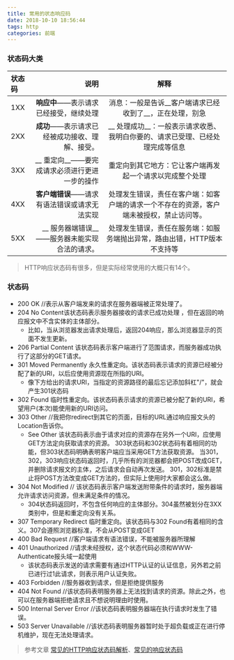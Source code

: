 ```yaml
---
title: 常用的状态响应码
date: 2018-10-10 18:56:44
tags: http
categories: 前端
---
```

<!-- 设置目录 -->
<!-- toc -->

### 状态码大类


| 状态码       | 说明                         | 解释                                           |
| :-------- | --------:                  | :--:                                         |
| 1XX       | __响应中__——表示请求已经接受，继续处理     | 消息：一般是告诉__客户端请求已经收到了__，正在处理，别急    |
| 2XX       | __成功__——表示请求已经被成功接收、理解、接受。 | __ 处理成功__：一般表示请求收悉、我明白你要的、请求已受理、已经处理完成等信息    |
| 3XX       | __ 重定向__——要完成请求必须进行更进一步的操作 | 重定向到其它地方：它让客户端再发起一个请求以完成整个处理      |
| 4XX       | __客户端错误__——请求有语法错误或请求无法实现  | 处理发生错误，责任在客户端：如客户端的请求一个不存在的资源，客户端未被授权，禁止访问等。 |
| 5XX       | __ 服务器端错误__——服务器未能实现合法的请求。 | 处理发生错误，责任在服务端：如服务端抛出异常，路由出错，HTTP版本不支持等  |

> HTTP响应状态码有很多，但是实际经常使用的大概只有14个。
<!-- more -->

### 状态码
+ 200 OK            //表示从客户端发来的请求在服务器端被正常处理了。
+ 204 No Content该状态码表示服务器接收的请求已成功处理 ，但在返回的响应报文中不含实体的主体部分。
  + 比如，当从浏览器发出请求处理后，返回204响应，那么浏览器显示的页面不发生更新。
+ 206 Partial Content 该状态码表示客户端进行了范围请求，而服务器成功执行了这部分的GET请求。
+ 301 Moved Permanently 永久性重定向。该状态码表示请求的资源已经被分配了新的URI，以后应使用资源现在所指的URI。
  + 像下方给出的请求URI，当指定的资源路径的最后忘记添加斜杠"/"，就会产生301状态码
+ 302 Found 临时性重定向。该状态码表示请求的资源已被分配了新的URI，希望用户(本次)能使用新的URI访问。
+ 303 Other         //我把你redirect到其它的页面，目标的URL通过响应报文头的Location告诉你。
  +  See Other 该状态码表示由于请求对应的资源存在另外一个URI，应使用GET方法定向获取请求的资源。 303状态码和302状态码有着相同的功能，但303状态码明确表明客户端应当采用GET方法获取资源。 当301，302，303响应状态码返回时，几乎所有的浏览器都会把POST改成GET，并删除请求报文的主体，之后请求会自动再次发送。 301，302标准是禁止将POST方法改变成GET方法的，但实际上使用时大家都会这么做。
+ 304 Not Modified  // 该状态码表示客户端发送附带条件的请求时，服务器端允许请求访问资源，但未满足条件的情况。
  + 304状态码返回时，不包含任何响应的主体部分。304虽然被划分在3XX类别中，但是和重定向没有关系。
+ 307 Temporary Redirect 临时重定向。该状态码与302 Found有着相同的含义。307会遵照浏览器标准，不会从POST变成GET
+ 400 Bad Request   //客户端请求有语法错误，不能被服务器所理解
+ 401 Unauthorized  //请求未经授权，这个状态代码必须和WWW-Authenticate报头域一起使用
  + 该状态码表示发送的请求需要有通过HTTP认证的认证信息，另外若之前已进行过1此请求，则表示用户认证失败。
+ 403 Forbidden     //服务器收到请求，但是拒绝提供服务
+ 404 Not Found     //该状态码表明服务器上无法找到请求的资源。除此之外，也可以在服务器端拒绝请求且不想说明理由时使用。
+ 500 Internal Server Error //该状态码表明服务器端在执行请求时发生了错误。
+ 503 Server Unavailable    //该状态码表明服务器暂时处于超负载或正在进行停机维护，现在无法处理请求。




> 参考文章 [常见的HTTP响应状态码解析](https://www.cnblogs.com/jpdoutop/p/HTTP-Status-Code.html)、[常见的响应状态码](https://www.jianshu.com/p/e358607a3e1b)
> 
